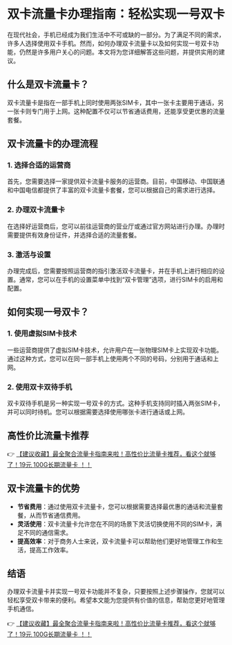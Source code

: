 # 双卡流量卡办理指南：轻松实现一号双卡

在现代社会，手机已经成为我们生活中不可或缺的一部分。为了满足不同的需求，许多人选择使用双卡手机。然而，如何办理双卡流量卡以及如何实现一号双卡功能，仍然是许多用户关心的问题。本文将为您详细解答这些问题，并提供实用的建议。

## 什么是双卡流量卡？

双卡流量卡是指在一部手机上同时使用两张SIM卡，其中一张卡主要用于通话，另一张卡则专门用于上网。这种配置不仅可以节省通话费用，还能享受更优惠的流量套餐。

## 双卡流量卡的办理流程

### 1. 选择合适的运营商
首先，您需要选择一家提供双卡流量卡服务的运营商。目前，中国移动、中国联通和中国电信都提供了丰富的双卡流量卡套餐，您可以根据自己的需求进行选择。

### 2. 办理双卡流量卡
在选择好运营商后，您可以前往运营商的营业厅或通过官方网站进行办理。办理时需要提供有效身份证件，并选择合适的流量套餐。

### 3. 激活与设置
办理完成后，您需要按照运营商的指引激活双卡流量卡，并在手机上进行相应的设置。通常，您可以在手机的设置菜单中找到“双卡管理”选项，进行SIM卡的启用和配置。

## 如何实现一号双卡？

### 1. 使用虚拟SIM卡技术
一些运营商提供了虚拟SIM卡技术，允许用户在一张物理SIM卡上实现双卡功能。通过这种方式，您可以在同一部手机上使用两个不同的号码，分别用于通话和上网。

### 2. 使用双卡双待手机
双卡双待手机是另一种实现一号双卡的方式。这种手机支持同时插入两张SIM卡，并可以同时待机。您可以根据需要选择使用哪张卡进行通话或上网。

## 高性价比流量卡推荐

👉 [【建议收藏】最全聚合流量卡指南来啦！高性价比流量卡推荐，看这个就够了！19元 100G长期流量卡 ！！](https://bit.ly/Liuliangka)

## 双卡流量卡的优势

- **节省费用**：通过使用双卡流量卡，您可以根据需要选择最优惠的通话和流量套餐，从而节省通信费用。
- **灵活使用**：双卡流量卡允许您在不同的场景下灵活切换使用不同的SIM卡，满足不同的通信需求。
- **提高效率**：对于商务人士来说，双卡流量卡可以帮助他们更好地管理工作和生活，提高工作效率。

## 结语

办理双卡流量卡并实现一号双卡功能并不复杂，只要按照上述步骤操作，您就可以轻松享受双卡带来的便利。希望本文能为您提供有价值的信息，帮助您更好地管理手机通信。

👉 [【建议收藏】最全聚合流量卡指南来啦！高性价比流量卡推荐，看这个就够了！19元 100G长期流量卡 ！！](https://bit.ly/Liuliangka)